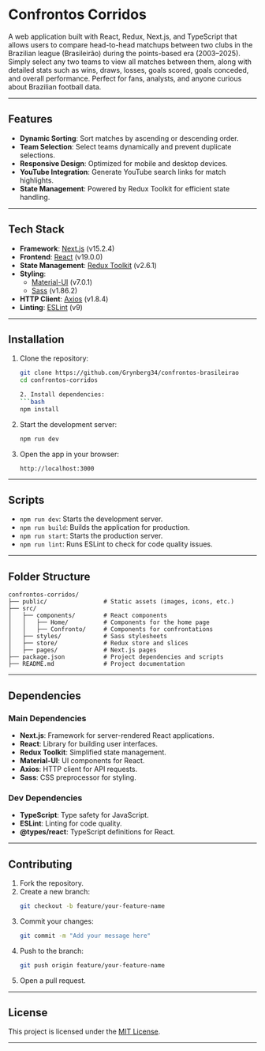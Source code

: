 # Confrontos Corridos

A web application built with React, Redux, Next.js, and TypeScript that allows users to compare head-to-head matchups between two clubs in the Brazilian league (Brasileirão) during the points-based era (2003–2025). Simply select any two teams to view all matches between them, along with detailed stats such as wins, draws, losses, goals scored, goals conceded, and overall performance. Perfect for fans, analysts, and anyone curious about Brazilian football data.

---

## Features

- **Dynamic Sorting**: Sort matches by ascending or descending order.
- **Team Selection**: Select teams dynamically and prevent duplicate selections.
- **Responsive Design**: Optimized for mobile and desktop devices.
- **YouTube Integration**: Generate YouTube search links for match highlights.
- **State Management**: Powered by Redux Toolkit for efficient state handling.

---

## Tech Stack

- **Framework**: [Next.js](https://nextjs.org/) (v15.2.4)
- **Frontend**: [React](https://reactjs.org/) (v19.0.0)
- **State Management**: [Redux Toolkit](https://redux-toolkit.js.org/) (v2.6.1)
- **Styling**:
  - [Material-UI](https://mui.com/) (v7.0.1)
  - [Sass](https://sass-lang.com/) (v1.86.2)
- **HTTP Client**: [Axios](https://axios-http.com/) (v1.8.4)
- **Linting**: [ESLint](https://eslint.org/) (v9)

---

## Installation

1. Clone the repository:
   ```bash
   git clone https://github.com/Grynberg34/confrontos-brasileirao
   cd confrontos-corridos

   2. Install dependencies:
   ```bash
   npm install
   ```

3. Start the development server:
   ```bash
   npm run dev
   ```

4. Open the app in your browser:
   ```
   http://localhost:3000
   ```

---

## Scripts

- `npm run dev`: Starts the development server.
- `npm run build`: Builds the application for production.
- `npm run start`: Starts the production server.
- `npm run lint`: Runs ESLint to check for code quality issues.

---

## Folder Structure

```
confrontos-corridos/
├── public/                # Static assets (images, icons, etc.)
├── src/
│   ├── components/        # React components
│   │   ├── Home/          # Components for the home page
│   │   ├── Confronto/     # Components for confrontations
│   ├── styles/            # Sass stylesheets
│   ├── store/             # Redux store and slices
│   ├── pages/             # Next.js pages
├── package.json           # Project dependencies and scripts
├── README.md              # Project documentation
```

---

## Dependencies

### Main Dependencies
- **Next.js**: Framework for server-rendered React applications.
- **React**: Library for building user interfaces.
- **Redux Toolkit**: Simplified state management.
- **Material-UI**: UI components for React.
- **Axios**: HTTP client for API requests.
- **Sass**: CSS preprocessor for styling.

### Dev Dependencies
- **TypeScript**: Type safety for JavaScript.
- **ESLint**: Linting for code quality.
- **@types/react**: TypeScript definitions for React.

---

## Contributing

1. Fork the repository.
2. Create a new branch:
   ```bash
   git checkout -b feature/your-feature-name
   ```
3. Commit your changes:
   ```bash
   git commit -m "Add your message here"
   ```
4. Push to the branch:
   ```bash
   git push origin feature/your-feature-name
   ```
5. Open a pull request.

---

## License

This project is licensed under the [MIT License](https://opensource.org/licenses/MIT).

---